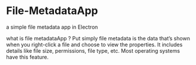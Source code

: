 # File-MetadataApp
a simple file metadata app in Electron

what is file metadataApp ?
Put simply file metadata is the data that’s shown when you right-click a file and choose to view the properties. It includes details like file size, permissions, file type, etc. Most operating systems have this feature.

